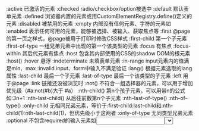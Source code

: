 <!-- 伪类.md -->

:active 已激活的元素
:checked radio/checkbox/option被选中
:default 默认表单元素
:defined 浏览器内置的元素或用CustomElementRegistry.define()定义的元素
:disabled 被禁用的元素
:empty 内部没有任何元素、字符的元素如<a></a>
:enabled 表示任何可用的元素，能够被选择、被输入、获取焦点等
:first @page的第一页之样式，@page被用于打印时修改CSS样式
:first-child 第一个子元素
:first-of-type 一组兄弟元素中出现的第一个该类型的元素
:focus 有焦点
:focus-within 其后代元素有焦点
:host 包含其内部使用的CSS的shadow DOM的根元素
:host()
:hover 悬浮
:indeterminate 未填表单元素
:in-range input元素内的值满足min、max
:invalid input、form中输入不满足验证
:lang() 根据元素选取的lang属性
:last-child 最后一个子元素
:last-of-type 最后一个该类型的子元素
:left 用于@page
:link 链接还没被浏览时
:not() 不符合一组选择器的元素，可以用于增加优先级（#a:not(#b)大于 #a）
:nth-child() 第n个孩子元素，可以用带n的公式如:3n+1
:nth-last-child() 从后往前数第n个子元素
:nth-last-of-type() 
:nth-of-type()
:only-child 无相同兄弟元素，等价于:first-child:last-child和:nth-child(1):nth-last-child(1)，但优先级小于这两者
:only-of-type 无同类型兄弟元素
:optional 不包含required的输入元素如<input><select><textarea>等
:out-of-range input内元素不满足min、max范围
:read-only 只读，如<input><textarea>
:read-write 可读写，如<input><textarea>
:required 包含required的输入元素
:right 用于@page打印
:root 用于根元素，等价于<html>，但是:root优先级更高。用于定义全局CSS
:scope 表示选择器要匹配的参考点的元素，css中使用等于:root，在DOM API中使用，如（querySelector(), querySelectorAll(), matches(), 或 Element.closest()）, :scope 匹配你调用API的元素。
:target 代表唯一的页面元素(目标元素)，其id 与当前URL片段匹配。如果localhost/index.html#section2将会匹配到`<section id="section2">Example</section>` 这个就是SO用来跳转到回答的位置所用的办法吧。
:valid input、form中输入满足验证
:visited 已经浏览过